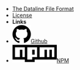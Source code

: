 - [The Dataline File Format](dataline)
- [License](license)
- **Links**
- [![Github](assets/logos/github.svg)Github](https://github.com/orfeolang)
- [![NPM](assets/logos/npm.svg)NPM](https://www.npmjs.com/~orfeo)
